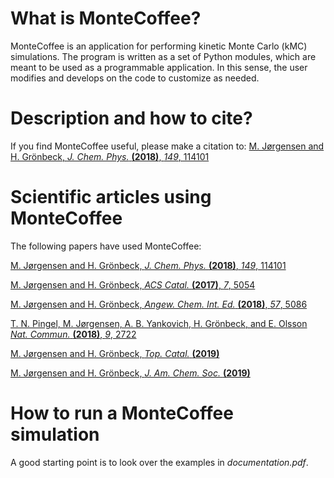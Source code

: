 # What is MonteCoffee?
MonteCoffee is an application for performing kinetic Monte Carlo 
(kMC) simulations. The program is written as a set of Python modules, which
are meant to be used as a programmable application. In this sense, the user
modifies and develops on the code to customize as needed.


# Description and how to cite?
If you find MonteCoffee useful, please make a citation to:
[M. Jørgensen and H. Grönbeck, *J. Chem. Phys.* **(2018)**, *149*, 114101](https://doi.org/10.1063/1.5046635)


# Scientific articles using MonteCoffee
The following papers have used MonteCoffee:

[M. Jørgensen and H. Grönbeck, *J. Chem. Phys.* **(2018)**, *149*, 114101](https://doi.org/10.1063/1.5046635)

[M. Jørgensen and H. Grönbeck, *ACS Catal.* **(2017)**, *7*, 5054](https://doi.org/10.1021/acscatal.7b01194)

[M. Jørgensen and H. Grönbeck, *Angew. Chem. Int. Ed.* **(2018)**, *57*, 5086](https://doi.org/10.1021/0.1002/anie.201802113)

[T. N. Pingel, M. Jørgensen, A. B. Yankovich, H. Grönbeck, and E. Olsson *Nat. Commun.* **(2018)**, *9*, 2722](https://doi.org/10.1038/s41467-018-05055-1)

[M. Jørgensen and H. Grönbeck, *Top. Catal.* **(2019)**](https://doi.org/10.1007/s11244-019-01145-6)

[M. Jørgensen and H. Grönbeck, *J. Am. Chem. Soc.* **(2019)**](https://doi.org/10.1021/jacs.9b02132)

# How to run a MonteCoffee simulation
A good starting point is to look over the examples in *documentation.pdf*.

